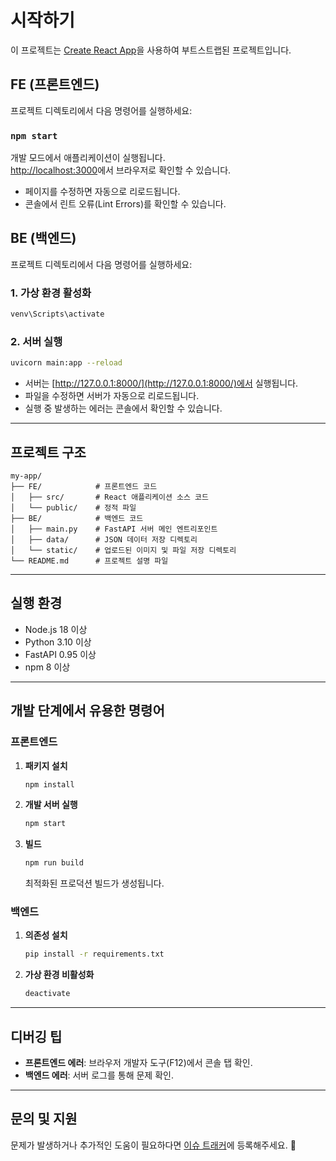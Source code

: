 # 시작하기

이 프로젝트는 [Create React App](https://github.com/facebook/create-react-app)을 사용하여 부트스트랩된 프로젝트입니다.

## FE (프론트엔드)

프로젝트 디렉토리에서 다음 명령어를 실행하세요:

### `npm start`

개발 모드에서 애플리케이션이 실행됩니다.\
[http://localhost:3000](http://localhost:3000)에서 브라우저로 확인할 수 있습니다.

- 페이지를 수정하면 자동으로 리로드됩니다.
- 콘솔에서 린트 오류(Lint Errors)를 확인할 수 있습니다.

## BE (백엔드)

프로젝트 디렉토리에서 다음 명령어를 실행하세요:

### 1. 가상 환경 활성화

```bash
venv\Scripts\activate
```

### 2. 서버 실행

```bash
uvicorn main:app --reload
```

- 서버는 [http://127.0.0.1:8000/](http://127.0.0.1:8000/)에서 실행됩니다.
- 파일을 수정하면 서버가 자동으로 리로드됩니다.
- 실행 중 발생하는 에러는 콘솔에서 확인할 수 있습니다.

---

## 프로젝트 구조

```
my-app/
├── FE/            # 프론트엔드 코드
│   ├── src/       # React 애플리케이션 소스 코드
│   └── public/    # 정적 파일
├── BE/            # 백엔드 코드
│   ├── main.py    # FastAPI 서버 메인 엔트리포인트
│   ├── data/      # JSON 데이터 저장 디렉토리
│   └── static/    # 업로드된 이미지 및 파일 저장 디렉토리
└── README.md      # 프로젝트 설명 파일
```

---

## 실행 환경

- Node.js 18 이상
- Python 3.10 이상
- FastAPI 0.95 이상
- npm 8 이상

---

## 개발 단계에서 유용한 명령어

### 프론트엔드

1. **패키지 설치**

   ```bash
   npm install
   ```

2. **개발 서버 실행**

   ```bash
   npm start
   ```

3. **빌드**
   ```bash
   npm run build
   ```
   최적화된 프로덕션 빌드가 생성됩니다.

### 백엔드

1. **의존성 설치**

   ```bash
   pip install -r requirements.txt
   ```

2. **가상 환경 비활성화**
   ```bash
   deactivate
   ```

---

## 디버깅 팁

- **프론트엔드 에러**: 브라우저 개발자 도구(F12)에서 콘솔 탭 확인.
- **백엔드 에러**: 서버 로그를 통해 문제 확인.

---

## 문의 및 지원

문제가 발생하거나 추가적인 도움이 필요하다면 [이슈 트래커](https://github.com/your-repo/issues)에 등록해주세요. 🙌
